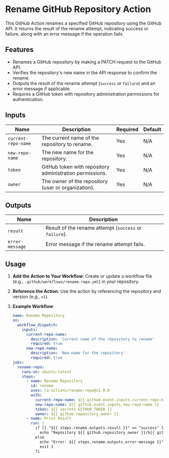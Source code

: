 # Rename GitHub Repository Action

This GitHub Action renames a specified GitHub repository using the GitHub API. It returns the result of the rename attempt, indicating success or failure, along with an error message if the operation fails.

## Features
- Renames a GitHub repository by making a PATCH request to the GitHub API.
- Verifies the repository's new name in the API response to confirm the rename.
- Outputs the result of the rename attempt (`success` or `failure`) and an error message if applicable.
- Requires a GitHub token with repository administration permissions for authentication.

## Inputs
| Name               | Description                                              | Required | Default |
|--------------------|----------------------------------------------------------|----------|---------|
| `current-repo-name`| The current name of the repository to rename.            | Yes      | N/A     |
| `new-repo-name`    | The new name for the repository.                         | Yes      | N/A     |
| `token`            | GitHub token with repository administration permissions. | Yes      | N/A     |
| `owner`            | The owner of the repository (user or organization).      | Yes      | N/A     |

## Outputs
| Name           | Description                                         |
|----------------|-----------------------------------------------------|
| `result`       | Result of the rename attempt (`success` or `failure`). |
| `error-message`| Error message if the rename attempt fails.          |

## Usage
1. **Add the Action to Your Workflow**:
   Create or update a workflow file (e.g., `.github/workflows/rename-repo.yml`) in your repository.

2. **Reference the Action**:
   Use the action by referencing the repository and version (e.g., `v1`).

3. **Example Workflow**:
   ```yaml
   name: Rename Repository
   on:
     workflow_dispatch:
       inputs:
         current-repo-name:
           description: 'Current name of the repository to rename'
           required: true
         new-repo-name:
           description: 'New name for the repository'
           required: true
   jobs:
     rename-repo:
       runs-on: ubuntu-latest
       steps:
         - name: Rename Repository
           id: rename
           uses: la-actions/rename-repo@v1.0.0
           with:
             current-repo-name: ${{ github.event.inputs.current-repo-name }}
             new-repo-name: ${{ github.event.inputs.new-repo-name }}
             token: ${{ secrets.GITHUB_TOKEN }}
             owner: ${{ github.repository_owner }}
         - name: Print Result
           run: |
             if [[ "${{ steps.rename.outputs.result }}" == "success" ]]; then
               echo "Repository ${{ github.repository_owner }}/${{ github.event.inputs.current-repo-name }} successfully renamed to ${{ github.event.inputs.new-repo-name }}."
             else
               echo "Error: ${{ steps.rename.outputs.error-message }}"
               exit 1
             fi
